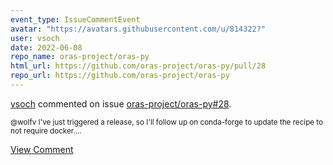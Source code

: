```yaml
---
event_type: IssueCommentEvent
avatar: "https://avatars.githubusercontent.com/u/814322?"
user: vsoch
date: 2022-06-08
repo_name: oras-project/oras-py
html_url: https://github.com/oras-project/oras-py/pull/28
repo_url: https://github.com/oras-project/oras-py
---
```


<a href='https://github.com/vsoch' target='_blank'>vsoch</a> commented on issue <a href='https://github.com/oras-project/oras-py/pull/28' target='_blank'>oras-project/oras-py#28</a>.

<small>@wolfv I've just triggered a release, so I'll follow up on conda-forge to update the recipe to not require docker....</small>

<a href='https://github.com/oras-project/oras-py/pull/28' target='_blank'>View Comment</a>